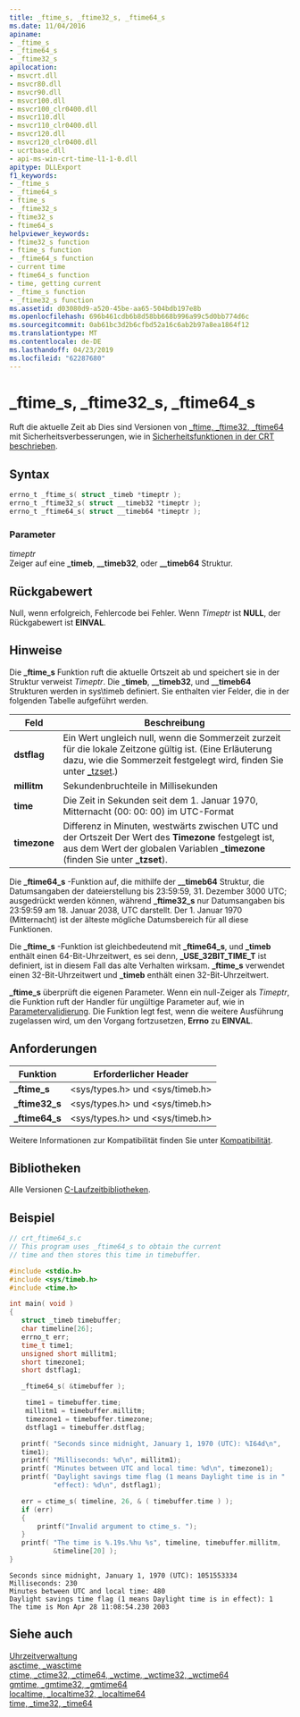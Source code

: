 ```yaml
---
title: _ftime_s, _ftime32_s, _ftime64_s
ms.date: 11/04/2016
apiname:
- _ftime_s
- _ftime64_s
- _ftime32_s
apilocation:
- msvcrt.dll
- msvcr80.dll
- msvcr90.dll
- msvcr100.dll
- msvcr100_clr0400.dll
- msvcr110.dll
- msvcr110_clr0400.dll
- msvcr120.dll
- msvcr120_clr0400.dll
- ucrtbase.dll
- api-ms-win-crt-time-l1-1-0.dll
apitype: DLLExport
f1_keywords:
- _ftime_s
- _ftime64_s
- ftime_s
- _ftime32_s
- ftime32_s
- ftime64_s
helpviewer_keywords:
- ftime32_s function
- ftime_s function
- _ftime64_s function
- current time
- ftime64_s function
- time, getting current
- _ftime_s function
- _ftime32_s function
ms.assetid: d03080d9-a520-45be-aa65-504bdb197e8b
ms.openlocfilehash: 696b461cdb6b8d58bb668b996a99c5d0bb774d6c
ms.sourcegitcommit: 0ab61bc3d2b6cfbd52a16c6ab2b97a8ea1864f12
ms.translationtype: MT
ms.contentlocale: de-DE
ms.lasthandoff: 04/23/2019
ms.locfileid: "62287680"
---
```

# <a name="ftimes-ftime32s-ftime64s"></a>_ftime_s, _ftime32_s, _ftime64_s

Ruft die aktuelle Zeit ab Dies sind Versionen von [_ftime, _ftime32, _ftime64](ftime-ftime32-ftime64.md) mit Sicherheitsverbesserungen, wie in [Sicherheitsfunktionen in der CRT beschrieben](../../c-runtime-library/security-features-in-the-crt.md).

## <a name="syntax"></a>Syntax

```C
errno_t _ftime_s( struct _timeb *timeptr );
errno_t _ftime32_s( struct __timeb32 *timeptr );
errno_t _ftime64_s( struct __timeb64 *timeptr );
```

### <a name="parameters"></a>Parameter

*timeptr*<br/>
Zeiger auf eine **_timeb**, **__timeb32**, oder **__timeb64** Struktur.

## <a name="return-value"></a>Rückgabewert

Null, wenn erfolgreich, Fehlercode bei Fehler. Wenn *Timeptr* ist **NULL**, der Rückgabewert ist **EINVAL**.

## <a name="remarks"></a>Hinweise

Die **_ftime_s** Funktion ruft die aktuelle Ortszeit ab und speichert sie in der Struktur verweist *Timeptr*. Die **_timeb**, **__timeb32**, und **__timeb64** Strukturen werden in sys\timeb definiert. Sie enthalten vier Felder, die in der folgenden Tabelle aufgeführt werden.

|Feld|Beschreibung|
|-|-|
|**dstflag**|Ein Wert ungleich null, wenn die Sommerzeit zurzeit für die lokale Zeitzone gültig ist. (Eine Erläuterung dazu, wie die Sommerzeit festgelegt wird, finden Sie unter [_tzset](tzset.md).)|
|**millitm**|Sekundenbruchteile in Millisekunden|
|**time**|Die Zeit in Sekunden seit dem 1. Januar 1970, Mitternacht (00: 00: 00) im UTC-Format|
|**timezone**|Differenz in Minuten, westwärts zwischen UTC und der Ortszeit Der Wert des **Timezone** festgelegt ist, aus dem Wert der globalen Variablen **_timezone** (finden Sie unter **_tzset**).|

Die **_ftime64_s** -Funktion auf, die mithilfe der **__timeb64** Struktur, die Datumsangaben der dateierstellung bis 23:59:59, 31. Dezember 3000 UTC; ausgedrückt werden können, während **_ftime32_s** nur Datumsangaben bis 23:59:59 am 18. Januar 2038, UTC darstellt. Der 1. Januar 1970 (Mitternacht) ist der älteste mögliche Datumsbereich für all diese Funktionen.

Die **_ftime_s** -Funktion ist gleichbedeutend mit **_ftime64_s**, und **_timeb** enthält einen 64-Bit-Uhrzeitwert, es sei denn, **_USE_32BIT_TIME_T** ist definiert, ist in diesem Fall das alte Verhalten wirksam. **_ftime_s** verwendet einen 32-Bit-Uhrzeitwert und **_timeb** enthält einen 32-Bit-Uhrzeitwert.

**_ftime_s** überprüft die eigenen Parameter. Wenn ein null-Zeiger als *Timeptr*, die Funktion ruft der Handler für ungültige Parameter auf, wie in [Parametervalidierung](../../c-runtime-library/parameter-validation.md). Die Funktion legt fest, wenn die weitere Ausführung zugelassen wird, um den Vorgang fortzusetzen, **Errno** zu **EINVAL**.

## <a name="requirements"></a>Anforderungen

|Funktion|Erforderlicher Header|
|--------------|---------------------|
|**_ftime_s**|\<sys/types.h> und \<sys/timeb.h>|
|**_ftime32_s**|\<sys/types.h> und \<sys/timeb.h>|
|**_ftime64_s**|\<sys/types.h> und \<sys/timeb.h>|

Weitere Informationen zur Kompatibilität finden Sie unter [Kompatibilität](../../c-runtime-library/compatibility.md).

## <a name="libraries"></a>Bibliotheken

Alle Versionen [C-Laufzeitbibliotheken](../../c-runtime-library/crt-library-features.md).

## <a name="example"></a>Beispiel

```C
// crt_ftime64_s.c
// This program uses _ftime64_s to obtain the current
// time and then stores this time in timebuffer.

#include <stdio.h>
#include <sys/timeb.h>
#include <time.h>

int main( void )
{
   struct _timeb timebuffer;
   char timeline[26];
   errno_t err;
   time_t time1;
   unsigned short millitm1;
   short timezone1;
   short dstflag1;

   _ftime64_s( &timebuffer );

    time1 = timebuffer.time;
    millitm1 = timebuffer.millitm;
    timezone1 = timebuffer.timezone;
    dstflag1 = timebuffer.dstflag;

   printf( "Seconds since midnight, January 1, 1970 (UTC): %I64d\n",
   time1);
   printf( "Milliseconds: %d\n", millitm1);
   printf( "Minutes between UTC and local time: %d\n", timezone1);
   printf( "Daylight savings time flag (1 means Daylight time is in "
           "effect): %d\n", dstflag1);

   err = ctime_s( timeline, 26, & ( timebuffer.time ) );
   if (err)
   {
       printf("Invalid argument to ctime_s. ");
   }
   printf( "The time is %.19s.%hu %s", timeline, timebuffer.millitm,
           &timeline[20] );
}
```

```Output
Seconds since midnight, January 1, 1970 (UTC): 1051553334
Milliseconds: 230
Minutes between UTC and local time: 480
Daylight savings time flag (1 means Daylight time is in effect): 1
The time is Mon Apr 28 11:08:54.230 2003
```

## <a name="see-also"></a>Siehe auch

[Uhrzeitverwaltung](../../c-runtime-library/time-management.md)<br/>
[asctime, _wasctime](asctime-wasctime.md)<br/>
[ctime, _ctime32, _ctime64, _wctime, _wctime32, _wctime64](ctime-ctime32-ctime64-wctime-wctime32-wctime64.md)<br/>
[gmtime, _gmtime32, _gmtime64](gmtime-gmtime32-gmtime64.md)<br/>
[localtime, _localtime32, _localtime64](localtime-localtime32-localtime64.md)<br/>
[time, _time32, _time64](time-time32-time64.md)<br/>
